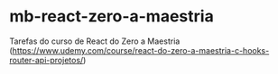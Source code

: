 # mb-react-zero-a-maestria
Tarefas do curso de React do Zero a Maestria (https://www.udemy.com/course/react-do-zero-a-maestria-c-hooks-router-api-projetos/)
